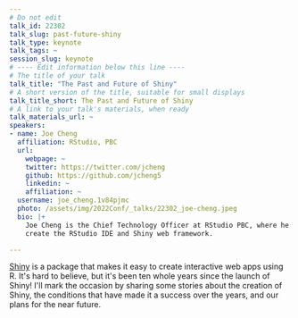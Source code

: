 ```yaml
---
# Do not edit
talk_id: 22302
talk_slug: past-future-shiny
talk_type: keynote
talk_tags: ~
session_slug: keynote
# ---- Edit information below this line ----
# The title of your talk
talk_title: "The Past and Future of Shiny"
# A short version of the title, suitable for small displays
talk_title_short: The Past and Future of Shiny
# A link to your talk's materials, when ready
talk_materials_url: ~
speakers:
- name: Joe Cheng
  affiliation: RStudio, PBC
  url:
    webpage: ~
    twitter: https://twitter.com/jcheng
    github: https://github.com/jcheng5
    linkedin: ~
    affiliation: ~
  username: joe_cheng.1v84pjmc
  photo: /assets/img/2022Conf/_talks/22302_joe-cheng.jpeg
  bio: |+
    Joe Cheng is the Chief Technology Officer at RStudio PBC, where he helped
    create the RStudio IDE and Shiny web framework.

---
```


[Shiny](https://shiny.rstudio.com) is a package that makes it easy to create interactive web apps using R. It's hard to believe, but it's been ten whole years since the launch of Shiny! I'll mark the occasion by sharing some stories about the creation of Shiny, the conditions that have made it a success over the years, and our plans for the near future.
